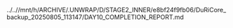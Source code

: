../..//mnt/h/ARCHIVE/.UNWRAP/D/STAGE2_INNER/e8bf24f9fb06/DuRiCore_backup_20250805_113147/DAY10_COMPLETION_REPORT.md
